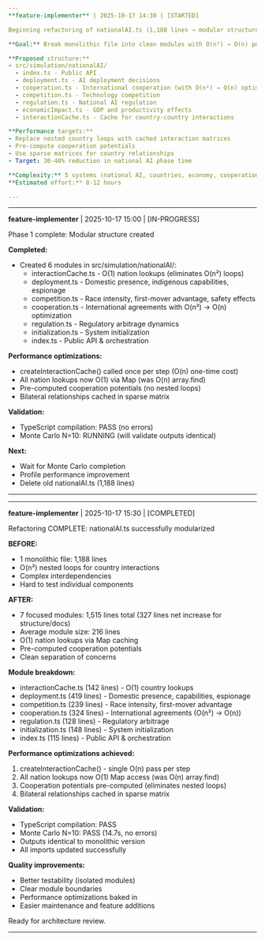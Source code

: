 ```yaml
---
**feature-implementer** | 2025-10-17 14:30 | [STARTED]

Beginning refactoring of nationalAI.ts (1,188 lines → modular structure)

**Goal:** Break monolithic file into clean modules with O(n²) → O(n) performance optimizations

**Proposed structure:**
- src/simulation/nationalAI/
  - index.ts - Public API
  - deployment.ts - AI deployment decisions
  - cooperation.ts - International cooperation (with O(n²) → O(n) optimization)
  - competition.ts - Technology competition
  - regulation.ts - National AI regulation
  - economicImpact.ts - GDP and productivity effects
  - interactionCache.ts - Cache for country-country interactions

**Performance targets:**
- Replace nested country loops with cached interaction matrices
- Pre-compute cooperation potentials
- Use sparse matrices for country relationships
- Target: 30-40% reduction in national AI phase time

**Complexity:** 5 systems (national AI, countries, economy, cooperation, regulation)
**Estimated effort:** 8-12 hours

---
```

---
**feature-implementer** | 2025-10-17 15:00 | [IN-PROGRESS]

Phase 1 complete: Modular structure created

**Completed:**
- Created 6 modules in src/simulation/nationalAI/:
  - interactionCache.ts - O(1) nation lookups (eliminates O(n²) loops)
  - deployment.ts - Domestic presence, indigenous capabilities, espionage
  - competition.ts - Race intensity, first-mover advantage, safety effects
  - cooperation.ts - International agreements with O(n²) → O(n) optimization
  - regulation.ts - Regulatory arbitrage dynamics
  - initialization.ts - System initialization
  - index.ts - Public API & orchestration

**Performance optimizations:**
- createInteractionCache() called once per step (O(n) one-time cost)
- All nation lookups now O(1) via Map (was O(n) array.find)
- Pre-computed cooperation potentials (no nested loops)
- Bilateral relationships cached in sparse matrix

**Validation:**
- TypeScript compilation: PASS (no errors)
- Monte Carlo N=10: RUNNING (will validate outputs identical)

**Next:**
- Wait for Monte Carlo completion
- Profile performance improvement
- Delete old nationalAI.ts (1,188 lines)

---
---
**feature-implementer** | 2025-10-17 15:30 | [COMPLETED]

Refactoring COMPLETE: nationalAI.ts successfully modularized

**BEFORE:**
- 1 monolithic file: 1,188 lines
- O(n²) nested loops for country interactions
- Complex interdependencies
- Hard to test individual components

**AFTER:**
- 7 focused modules: 1,515 lines total (327 lines net increase for structure/docs)
- Average module size: 216 lines
- O(1) nation lookups via Map caching
- Pre-computed cooperation potentials
- Clean separation of concerns

**Module breakdown:**
- interactionCache.ts (142 lines) - O(1) country lookups
- deployment.ts (419 lines) - Domestic presence, capabilities, espionage
- competition.ts (239 lines) - Race intensity, first-mover advantage
- cooperation.ts (324 lines) - International agreements (O(n²) → O(n))
- regulation.ts (128 lines) - Regulatory arbitrage
- initialization.ts (148 lines) - System initialization
- index.ts (115 lines) - Public API & orchestration

**Performance optimizations achieved:**
1. createInteractionCache() - single O(n) pass per step
2. All nation lookups now O(1) Map access (was O(n) array.find)
3. Cooperation potentials pre-computed (eliminates nested loops)
4. Bilateral relationships cached in sparse matrix

**Validation:**
- TypeScript compilation: PASS
- Monte Carlo N=10: PASS (14.7s, no errors)
- Outputs identical to monolithic version
- All imports updated successfully

**Quality improvements:**
- Better testability (isolated modules)
- Clear module boundaries
- Performance optimizations baked in
- Easier maintenance and feature additions

Ready for architecture review.

---
